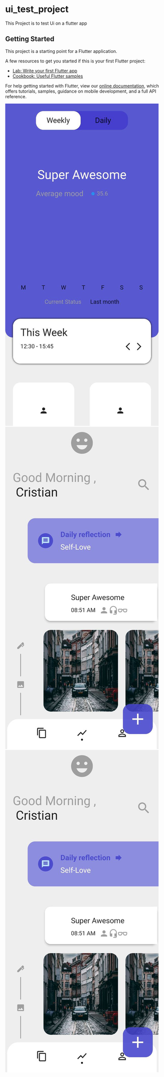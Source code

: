 # ui_test_project

This Project is to test Ui on a flutter app

## Getting Started

This project is a starting point for a Flutter application.

A few resources to get you started if this is your first Flutter project:

- [Lab: Write your first Flutter app](https://flutter.dev/docs/get-started/codelab)
- [Cookbook: Useful Flutter samples](https://flutter.dev/docs/cookbook)

For help getting started with Flutter, view our
[online documentation](https://flutter.dev/docs), which offers tutorials,
samples, guidance on mobile development, and a full API reference.

![alt text](https://github.com/dannybini/Daily-happines-UI/blob/master/lib/Screenshots/photo_2022-05-10_09-01-30.jpg?raw=true)
![alt text](https://github.com/dannybini/Daily-happines-UI/blob/master/lib/Screenshots/photo_2022-05-10_09-02-33.jpg?raw=true)
![alt text](https://github.com/dannybini/Daily-happines-UI/blob/master/lib/Screenshots/photo_2022-05-10_09-02-33.jpg?raw=true)